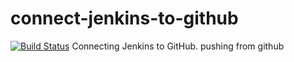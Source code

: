 # connect-jenkins-to-github
[![Build Status](http://ec2-35-166-142-216.us-west-2.compute.amazonaws.com/buildStatus/icon?job=connect-jenkins-to-github)](http://ec2-35-166-142-216.us-west-2.compute.amazonaws.com/job/connect-jenkins-to-github/)
Connecting Jenkins to GitHub.
pushing from github
